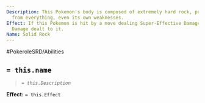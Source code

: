 ```yaml
---
Description: This Pokemon's body is composed of extremely hard rock, protecting it
  from everything, even its own weaknesses.
Effect: If this Pokemon is hit by a move dealing Super-Effective Damage, reduce 1
  Damage dealt to it.
Name: Solid Rock
---
```


#PokeroleSRD/Abilities

## `= this.name`

> *`= this.Description`*

**Effect:** `= this.Effect`